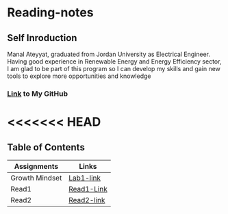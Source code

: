 # Reading-notes

## Self Inroduction 
Manal Ateyyat, graduated from Jordan University as Electrical Engineer. 
Having good experience in Renewable Energy and Energy Efficiency sector, I am glad to be part of this program so I can develop my skills and gain new tools to explore more opportunities and knowledge
### [Link](https://github.com/Manal4888) to My GitHub


<<<<<<< HEAD
=======
## Table of Contents
Assignments |  Links
------------|-----------
Growth Mindset|[Lab1-link](Lab1.md)
Read1| [Read1-Link](Read1.md)
Read2|[Read2-link](Read2.md)

